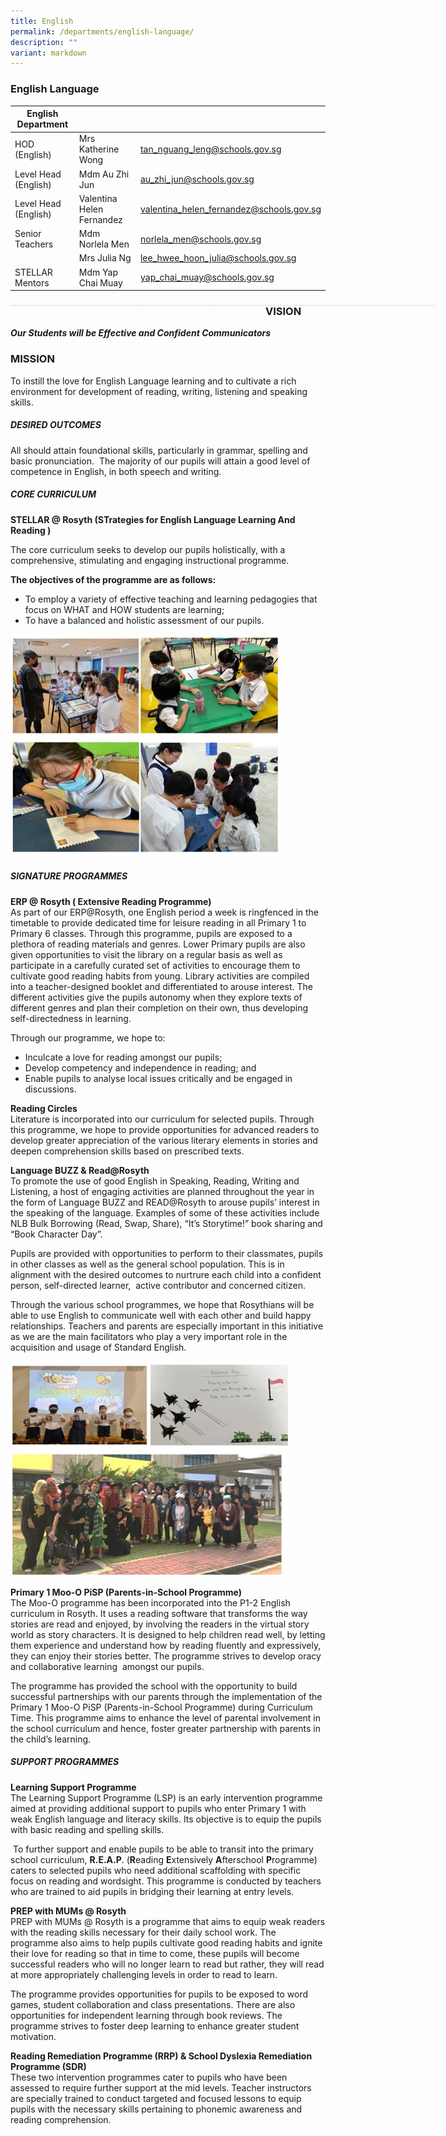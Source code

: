 ```yaml
---
title: English
permalink: /departments/english-language/
description: ""
variant: markdown
---
```

### English Language

| English Department |  | |
| -------- | -------- | -------- |
| HOD (English) | Mrs Katherine Wong | tan_nguang_leng@schools.gov.sg |
| Level Head (English) | Mdm Au Zhi Jun| au_zhi_jun@schools.gov.sg |
| Level Head (English) | Valentina Helen Fernandez| valentina_helen_fernandez@schools.gov.sg |
| Senior Teachers | Mdm Norlela Men | norlela_men@schools.gov.sg |
|  | Mrs Julia Ng | lee_hwee_hoon_julia@schools.gov.sg |
| STELLAR Mentors | Mdm Yap Chai Muay | yap_chai_muay@schools.gov.sg |


<div style="line-height: 19.6px; width: 408px; float: left;"><div style="margin-top: 8px; margin-bottom: 8px; line-height: 19.6px; width: 680px; border-bottom: 1px dashed rgb(204, 204, 204); height: 1px; clear: both;"></div></div>

### VISION
	
***Our Students will be Effective and Confident Communicators***

### MISSION  
To instill the love for English Language learning and to cultivate a rich environment for development of reading, writing, listening and speaking skills.

##### DESIRED OUTCOMES <br>

All should attain foundational skills, particularly in grammar, spelling and basic pronunciation.&nbsp; The majority of our pupils will attain a good level of competence in English, in both speech and writing.

##### CORE CURRICULUM <br>

**STELLAR @ Rosyth (STrategies for English Language Learning And Reading )** <br>

The core curriculum seeks to develop our pupils holistically, with a comprehensive, stimulating and engaging instructional programme.

**The objectives of the programme are as follows:**

* To employ a variety of effective teaching and learning pedagogies that focus on WHAT and HOW students are learning;
* To have a balanced and holistic assessment of our pupils.

![](/images/English1.jpg)

##### SIGNATURE PROGRAMMES<br>

**ERP @ Rosyth ( Extensive Reading Programme)** <br>
As part of our ERP@Rosyth, one English period a week is ringfenced in the timetable to provide dedicated time for leisure reading in all Primary 1 to Primary 6 classes. Through this programme, pupils are exposed to a plethora of reading materials and genres. Lower Primary pupils are also given opportunities to visit the library on a regular basis as well as participate in a carefully curated set of activities to encourage them to cultivate good reading habits from young. Library activities are compiled into a teacher-designed booklet and differentiated to arouse interest. The different activities give the pupils autonomy when they explore texts of different genres and plan their completion on their own, thus developing self-directedness in learning.

Through our programme, we hope to:
* Inculcate a love for reading amongst our pupils;
* Develop competency and independence in reading; and
* Enable pupils to analyse local issues critically and be engaged in discussions.

**Reading Circles** <br>
Literature is incorporated into our curriculum for selected pupils. Through this programme, we hope to provide opportunities for advanced readers to develop greater appreciation of the various literary elements in stories and deepen comprehension skills based on prescribed texts.

**Language BUZZ &amp; Read@Rosyth** <br>
To promote the use of good English in Speaking, Reading, Writing and Listening, a host of engaging activities are planned throughout the year in the form of Language BUZZ and READ@Rosyth to arouse pupils’ interest in the speaking of the language. Examples of some of these activities include NLB Bulk Borrowing (Read, Swap, Share), “It’s Storytime!” book sharing and “Book Character Day”.

Pupils are provided with opportunities to perform to their classmates, pupils in other classes as well as the general school population. This is in alignment with the desired outcomes to nurtrure each child into a confident person, self-directed learner,&nbsp; active contributor and concerned citizen.

Through the various school programmes, we hope that Rosythians will be able to use English to communicate well with each other and build happy relationships. Teachers and parents are especially important in this initiative as we are the main facilitators who play a very important role in the acquisition and usage of Standard English.

![](/images/English2.jpg)

**Primary 1 Moo-O PiSP (Parents-in-School Programme)** <br>
The Moo-O programme has been incorporated into the P1-2 English curriculum in Rosyth. It uses a reading software that transforms the way stories are read and enjoyed, by involving the readers in the virtual story world as story characters. It is designed to help children read well, by letting them experience and understand how by reading fluently and expressively, they can enjoy their stories better. The programme strives to develop oracy&nbsp; and collaborative learning &nbsp;amongst our pupils.

The programme has provided the school with the opportunity to build successful partnerships with our parents through the implementation of the Primary 1 Moo-O PiSP (Parents-in-School Programme) during Curriculum Time. This programme aims to enhance the level of parental involvement in the school curriculum and hence, foster greater partnership with parents in the child’s learning.

##### SUPPORT PROGRAMMES<br>

**Learning Support Programme**<br>
The Learning Support Programme (LSP) is an early intervention programme aimed at providing additional support to pupils who enter Primary 1 with weak English language and literacy skills. Its objective is to equip the pupils with basic reading and spelling skills.

&nbsp;To further support and enable pupils to be able to transit into the primary school curriculum, **R.E.A.P**. (**R**eading **E**xtensively **A**fterschool **P**rogramme) caters to selected pupils who need additional scaffolding with specific focus on reading and wordsight. This programme is conducted by teachers who are trained to aid pupils in bridging their learning at entry levels.

**PREP with MUMs @ Rosyth**<br>
PREP with MUMs @ Rosyth is a programme that aims to equip weak readers with the reading skills necessary for their daily school work. The programme also aims to help pupils cultivate good reading habits and ignite their love for reading so that in time to come, these pupils will become successful readers who will no longer learn to read but rather, they will read at more appropriately challenging levels in order to read to learn.

The programme provides opportunities for pupils to be exposed to word games, student collaboration and class presentations. There are also opportunities for independent learning through book reviews. The programme strives to foster deep learning to enhance greater student motivation.

**Reading Remediation Programme (RRP) &amp; School Dyslexia Remediation Programme (SDR)**<br>
These two intervention programmes cater to pupils who have been assessed to require further support at the mid levels. Teacher instructors are specially trained to conduct targeted and focused lessons to equip pupils with the necessary skills pertaining to phonemic awareness and reading comprehension.